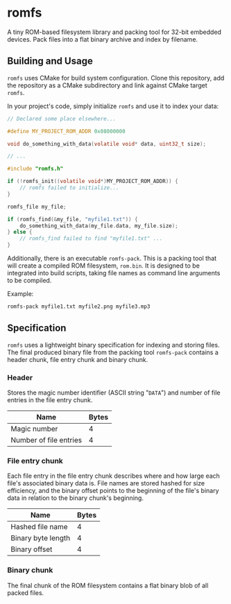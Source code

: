 # romfs

A tiny ROM-based filesystem library and packing tool for 32-bit embedded devices. Pack files into a flat binary archive and index by filename. 

## Building and Usage

`romfs` uses CMake for build system configuration. Clone this repository, add the repository as a CMake subdirectory and link against CMake target `romfs`. 

In your project's code, simply initialize `romfs` and use it to index your data:

```c
// Declared some place elsewhere...

#define MY_PROJECT_ROM_ADDR 0x08000000

void do_something_with_data(volatile void* data, uint32_t size);

// ...

#include "romfs.h"

if (!romfs_init((volatile void*)MY_PROJECT_ROM_ADDR)) {
    // romfs failed to initialize...
}

romfs_file my_file;

if (romfs_find(&my_file, "myfile1.txt")) {
    do_something_with_data(my_file.data, my_file.size);
} else {
    // romfs_find failed to find "myfile1.txt" ...
}

```

Additionally, there is an executable `romfs-pack`. This is a packing tool that will create a compiled ROM filesystem, `rom.bin`. It is designed to be integrated into build scripts, taking file names as command line arguments to be compiled.

Example:
```bash
romfs-pack myfile1.txt myfile2.png myfile3.mp3
```

## Specification

`romfs` uses a lightweight binary specification for indexing and storing files. The final produced binary file from the packing tool `romfs-pack` contains a header chunk, file entry chunk and binary chunk.  

### Header

Stores the magic number identifier (ASCII string "`DATA`") and number of file entries in the file entry chunk. 

| Name | Bytes |
|---|---|
| Magic number | 4 |
| Number of file entries | 4 |

### File entry chunk

Each file entry in the file entry chunk describes where and how large each file's associated binary data is. File names are stored hashed for size efficiency, and the binary offset points to the beginning of the file's binary data in relation to the binary chunk's beginning.  

| Name | Bytes |
|---|---|
| Hashed file name | 4 |
| Binary byte length | 4 |
| Binary offset | 4 | 

### Binary chunk

The final chunk of the ROM filesystem contains a flat binary blob of all packed files. 